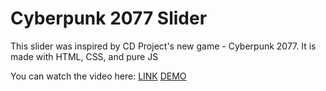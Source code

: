 # Cyberpunk 2077 Slider
This slider was inspired by CD Project's new game - Cyberpunk 2077. It is made with HTML, CSS, and pure JS

You can watch the video here: 
[LINK](https://www.youtube.com/watch?v=frZxSKV5G1o)
[DEMO](https://avoy18.github.io/cyberpunk2077slider/)
